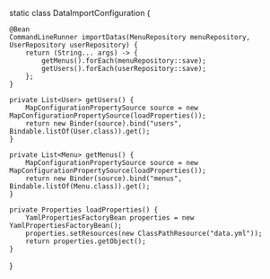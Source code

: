 static class DataImportConfiguration {

    @Bean
    CommandLineRunner importDatas(MenuRepository menuRepository, UserRepository userRepository) {
        return (String... args) -> {
            getMenus().forEach(menuRepository::save);
            getUsers().forEach(userRepository::save);
        };
    }

    private List<User> getUsers() {
        MapConfigurationPropertySource source = new MapConfigurationPropertySource(loadProperties());
        return new Binder(source).bind("users", Bindable.listOf(User.class)).get();
    }

    private List<Menu> getMenus() {
        MapConfigurationPropertySource source = new MapConfigurationPropertySource(loadProperties());
        return new Binder(source).bind("menus", Bindable.listOf(Menu.class)).get();
    }

    private Properties loadProperties() {
        YamlPropertiesFactoryBean properties = new YamlPropertiesFactoryBean();
        properties.setResources(new ClassPathResource("data.yml"));
        return properties.getObject();
    }

}